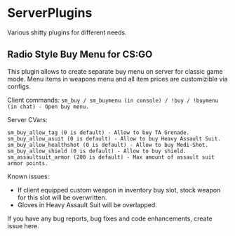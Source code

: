 # ServerPlugins
Various shitty plugins for different needs.

## Radio Style Buy Menu for CS:GO

This plugin allows to create separate buy menu on server for classic game mode. Menu items in weapons menu and all item prices are customizible via configs.

Client commands:
```sm_buy / sm_buymenu (in console) / !buy / !buymenu (in chat) - Open buy menu.```

Server CVars:
```sm_buy_allow_taser (1 is default) - Allow to buy Zeus.
sm_buy_allow_tag (0 is default) - Allow to buy TA Grenade.
sm_buy_allow_asuit (0 is default) - Allow to buy Heavy Assault Suit.
sm_buy_allow_healthshot (0 is default) - Allow to buy Medi-Shot.
sm_buy_allow_shield (0 is default) - Allow to buy shield.
sm_assaultsuit_armor (200 is default) - Max amount of assault suit armor points.
```
Known issues:
- If client equipped custom weapon in inventory buy slot, stock weapon for this slot will be overwritten.
- Gloves in Heavy Assault Suit will be overlapped.

If you have any bug reports, bug fixes and code enhancements, create issue here.
